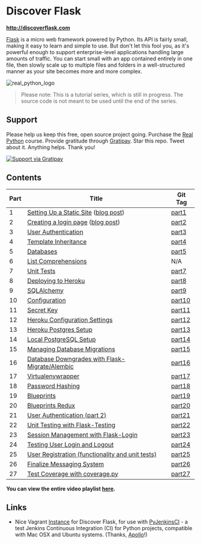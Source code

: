 # Discover Flask

**http://discoverflask.com**

[Flask](http://flask.pocoo.org/) is a micro web framework powered by Python. Its API is fairly small, making it easy to learn and simple to use. But don't let this fool you, as it's powerful enough to support enterprise-level applications handling large amounts of traffic. You can start small with an app contained entirely in one file, then slowly scale up to multiple files and folders in a well-structured manner as your site becomes more and more complex.

![real_python_logo](https://raw.githubusercontent.com/realpython/about/master/rp_small.png)

> Please note: This is a tutorial series, which is still in progress. The source code is not meant to be used until the end of the series.

## Support

Please help us keep this free, open source project going. Purchase the [Real Python](https://realpython.com/) course. Provide gratitude through [Gratipay](https://gratipay.com/mjhea0/). Star this repo. Tweet about it. Anything helps. Thank you!

<a href="https://gratipay.com/mjhea0/">
  <img alt="Support via Gratipay" src="https://cdn.rawgit.com/gratipay/gratipay-badge/2.1.3/dist/gratipay.png"/>
</a>

## Contents


| Part |      Title                | Git Tag |
|------|---------------------------|---------|
| 1    | [Setting Up a Static Site](http://youtu.be/WfpFUmV1d0w) ([blog post](http://www.realpython.com/blog/python/introduction-to-flask-part-1-setting-up-a-static-site)) | [part1](https://github.com/realpython/discover-flask/tree/part1) |
| 2    | [Creating a login page](http://youtu.be/bLA6eBGN-_0) ([blog post](http://www.realpython.com/blog/python/introduction-to-flask-part-2-creating-a-login-page)) | [part2](https://github.com/realpython/discover-flask/tree/part2) |
| 3    | [User Authentication](http://youtu.be/BnBjhmspw4c) | [part3](https://github.com/realpython/discover-flask/tree/part3) |
| 4    | [Template Inheritance](http://youtu.be/hNzruwVPtCE) | [part4](https://github.com/realpython/discover-flask/tree/part4) |
| 5    | [Databases](http://youtu.be/_vrAjAHhUsA) | [part5](https://github.com/realpython/discover-flask/tree/part5) |
| 6    | [List Comprehensions](http://youtu.be/WqmqNC8Teeo) | N/A |
| 7    | [Unit Tests](http://youtu.be/1aHNs1aEATg) | [part7](https://github.com/realpython/discover-flask/tree/part7) |
| 8    | [Deploying to Heroku](http://youtu.be/L9uD74nHvFY) | [part8](https://github.com/realpython/discover-flask/tree/part8) |
| 9    | [SQLAlchemy](https://www.youtube.com/watch?v=kuyrL6krkwA) | [part9](https://github.com/realpython/discover-flask/tree/part9) |
| 10   | [Configuration](https://www.youtube.com/watch?v=4Eww3wVZK2I) | [part10](https://github.com/realpython/discover-flask/tree/part10) |
| 11   | [Secret Key](http://youtu.be/tqu9y4iqKVI) | [part11](https://github.com/realpython/discover-flask/tree/part11) |
| 12   | [Heroku Configuration Settings](http://youtu.be/Y-ONxFkAUJc) | [part12](https://github.com/realpython/discover-flask/tree/part12) |
| 13   | [Heroku Postgres Setup](https://www.youtube.com/watch?v=FD0p-opdyoE) | [part13](https://github.com/realpython/discover-flask/tree/part13) |
| 14   | [Local PostgreSQL Setup](https://www.youtube.com/watch?v=Up3p20rgWCw) | [part14](https://github.com/realpython/discover-flask/tree/part14) |
| 15   | [Managing Database Migrations](http://youtu.be/YJibNSI-iaE) | [part15](https://github.com/realpython/discover-flask/tree/part15) |
| 16   | [Database Downgrades with Flask-Migrate/Alembic](http://youtu.be/5UT1binVuYc) | [part16](https://github.com/realpython/discover-flask/tree/part16) |
| 17   | [Virtualenvwrapper](http://youtu.be/thHNYVrY0lU) | [part17](https://github.com/realpython/discover-flask/tree/part17) |
| 18   | [Password Hashing](http://youtu.be/LTJH5Mdgn4w) | [part18](https://github.com/realpython/discover-flask/tree/part18) |
| 19   | [Blueprints](http://youtu.be/AeI_rBeZmwg) | [part19](https://github.com/realpython/discover-flask/tree/part19) |
| 20   | [Blueprints Redux](http://youtu.be/TwNp1UagE9U) | [part20](https://github.com/realpython/discover-flask/tree/part20) |
| 21   | [User Authentication (part 2)](http://youtu.be/_pzMDIi5BuI) | [part21](https://github.com/realpython/discover-flask/tree/part21) |
| 22   | [Unit Testing with Flask-Testing](http://youtu.be/WDh_VQ41kYI) | [part22](https://github.com/realpython/discover-flask/tree/part22) |
| 23   | [Session Management with Flask-Login](http://youtu.be/rJGMOOSnHL0) | [part23](https://github.com/realpython/discover-flask/tree/part23) |
| 24   | [Testing User Login and Logout](https://www.youtube.com/watch?v=v0fp1O7zCUY) | [part24](https://github.com/realpython/discover-flask/tree/part24) |
| 25   | [User Registration (functionality and unit tests)](http://youtu.be/kt4PEa5tsVw) | [part25](https://github.com/realpython/discover-flask/tree/part25) |
| 26   | [Finalize Messaging System](http://youtu.be/WnT188ePHg4) | [part26](https://github.com/realpython/discover-flask/tree/part26) |
| 27   | [Test Coverage with coverage.py](http://youtu.be/7Aqcn0-uAr0) | [part27](https://github.com/realpython/discover-flask/tree/part27) |

**You can view the entire video playlist [here](http://www.youtube.com/watch?v=WfpFUmV1d0w&list=PLLjmbh6XPGK4ISY747FUHXEl9lBxre4mM&feature=share).**

## Links

- Nice Vagrant [Instance](https://github.com/apolloclark/discover-flask-vagrant) for Discover Flask, for use with [PyJenkinsCI](https://github.com/apolloclark/py-jenkins-ci) - a test Jenkins Continuous Integration (CI) for Python projects, compatible with Mac OSX and Ubuntu systems. (Thanks, [Apollo](https://github.com/apolloclark)!)



